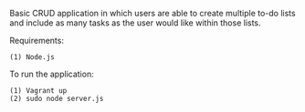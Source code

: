 Basic CRUD application in which users are able to create multiple to-do lists and include as many tasks as the user would like within those lists.

Requirements:

    (1) Node.js

To run the application:

    (1) Vagrant up
    (2) sudo node server.js

